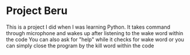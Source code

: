 # Project Beru
This is a project I did when I was learning Python.
It takes command through microphone and wakes up after listening to the wake word within the code
You can also ask for "help" while it checks for wake word or you can simply close the program by the kill word within the code
